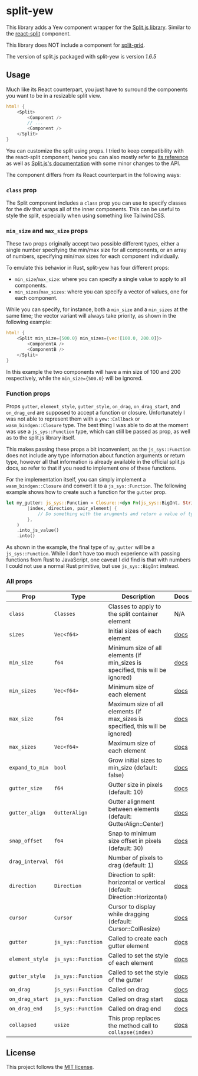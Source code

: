# split-yew

This library adds a Yew component wrapper for the [Split.js library](https://split.js.org/). Similar to the [react-split](https://github.com/nathancahill/split/tree/master/packages/react-split) component.

This library does NOT include a component for [split-grid](https://github.com/nathancahill/split/tree/master/packages/split-grid).

The version of split.js packaged with split-yew is version *1.6.5*

## Usage

Much like its React counterpart, you just have to surround the components you want to be in a resizable split view.

```rust
html! {
    <Split>
        <Component />
        // ...
        <Component />
    </Split>
}
```

You can customize the split using props. I tried to keep compatibility with the react-split component, hence you can also mostly refer to [its reference](https://github.com/nathancahill/split/tree/master/packages/react-split#reference) as well as [Split.js's documentation](https://github.com/nathancahill/split/tree/master/packages/splitjs#documentation) with some minor changes to the API.

The component differs from its React counterpart in the following ways:

### `class` prop

The Split component includes a `class` prop you can use to specify classes for the div that wraps all of the inner components. This can be useful to style the split, especially when using something like TailwindCSS.

### `min_size` and `max_size` props

These two props originally accept two possible different types, either a single number specifying the min/max size for all components, or an array of numbers, specifying min/max sizes for each component individually.

To emulate this behavior in Rust, split-yew has four different props:

- `min_size`/`max_size`: where you can specify a single value to apply to all components.
- `min_sizes`/`max_sizes`: where you can specify a vector of values, one for each component.

While you can specify, for instance, both a `min_size` and a `min_sizes` at the same time; the vector variant will always take priority, as shown in the following example:

```rust
html! {
    <Split min_size={500.0} min_sizes={vec![100.0, 200.0]}>
        <ComponentA />
        <ComponentB />
    </Split>
}
```

In this example the two components will have a min size of 100 and 200 respectively, while the `min_size={500.0}` will be ignored.

### Function props

Props `gutter`, `element_style`, `gutter_style`, `on_drag`, `on_drag_start`, and `on_drag_end` are supposed to accept a function or closure. Unfortunately I was not able to represent them with a `yew::Callback` or `wasm_bindgen::Closure` type. The best thing I was able to do at the moment was use a `js_sys::Function` type, which can still be passed as prop, as well as to the split.js library itself.

This makes passing these props a bit inconvenient, as the `js_sys::Function` does not include any type information about function arguments or return type, however all that information is already available in the official split.js docs, so refer to that if you need to implement one of these functions.

For the implementation itself, you can simply implement a `wasm_bindgen::Closure` and convert it to a `js_sys::Function`. The following example shows how to create such a function for the `gutter` prop.

```rust
let my_gutter: js_sys::Function = Closure::<dyn Fn(js_sys::BigInt, String, web_sys::Element) -> web_sys::Element>::new(
        |index, direction, pair_element| {
            // Do something with the arugments and return a value of type web_sys::Element
        },
    )
    .into_js_value()
    .into()
```

As shown in the example, the final type of `my_gutter` will be a `js_sys::Function`. While I don't have too much experience with passing functions from Rust to JavaScript, one caveat I did find is that with numbers I could not use a normal Rust primitive, but use `js_sys::BigInt` instead.

### All props

| Prop            | Type               | Description                                                                    | Docs                                                                                                    |
|-----------------|--------------------|--------------------------------------------------------------------------------|---------------------------------------------------------------------------------------------------------|
| `class`         | `Classes`          | Classes to apply to the split container element                                | N/A                                                                                                     |
| `sizes`         | `Vec<f64>`         | Initial sizes of each element                                                  | [docs](https://github.com/nathancahill/split/tree/master/packages/splitjs#sizes)                        |
| `min_size`      | `f64`              | Minimum size of all elements (if min_sizes is specified, this will be ignored) | [docs](https://github.com/nathancahill/split/tree/master/packages/splitjs#minsize-default-100)         |
| `min_sizes`     | `Vec<f64>`         | Minimum size of each element                                                   | [docs](https://github.com/nathancahill/split/tree/master/packages/splitjs#minsize-default-100)         |
| `max_size`      | `f64`              | Maximum size of all elements (if max_sizes is specified, this will be ignored) | [docs](https://github.com/nathancahill/split/tree/master/packages/splitjs#maxsize-default-infinity)     |
| `max_sizes`     | `Vec<f64>`         | Maximum size of each element                                                   | [docs](https://github.com/nathancahill/split/tree/master/packages/splitjs#maxsize-default-infinity)     |
| `expand_to_min` | `bool`             | Grow initial sizes to min_size (default: false)                                | [docs](https://github.com/nathancahill/split/tree/master/packages/splitjs#expandtomin-default-false)   |
| `gutter_size`   | `f64`              | Gutter size in pixels (default: 10)                                            | [docs](https://github.com/nathancahill/split/tree/master/packages/splitjs#gutterSize)                  |
| `gutter_align`  | `GutterAlign`      | Gutter alignment between elements (default: GutterAlign::Center)               | [docs](https://github.com/nathancahill/split/tree/master/packages/splitjs#gutteralign-default-center)   |
| `snap_offset`   | `f64`              | Snap to minimum size offset in pixels (default: 30)                            | [docs](https://github.com/nathancahill/split/tree/master/packages/splitjs#snapoffset-default-30)        |
| `drag_interval` | `f64`              | Number of pixels to drag (default: 1)                                          | [docs](https://github.com/nathancahill/split/tree/master/packages/splitjs#draginterval-default-1)       |
| `direction`     | `Direction`        | Direction to split: horizontal or vertical (default: Direction::Horizontal)    | [docs](https://github.com/nathancahill/split/tree/master/packages/splitjs#direction-default-horizontal) |
| `cursor`        | `Cursor`           | Cursor to display while dragging (default: Cursor::ColResize)                  | [docs](https://github.com/nathancahill/split/tree/master/packages/splitjs#cursor-default-col-resize)    |
| `gutter`        | `js_sys::Function` | Called to create each gutter element                                           | [docs](https://github.com/nathancahill/split/tree/master/packages/splitjs#gutter)                       |
| `element_style` | `js_sys::Function` | Called to set the style of each element                                        | [docs](https://github.com/nathancahill/split/tree/master/packages/splitjs#elementstyle)                 |
| `gutter_style`  | `js_sys::Function` | Called to set the style of the gutter                                          | [docs](https://github.com/nathancahill/split/tree/master/packages/splitjs#gutterstyle)                  |
| `on_drag`       | `js_sys::Function` | Called on drag                                                                 | [docs](https://github.com/nathancahill/split/tree/master/packages/splitjs#ondrag-ondragstart-ondragend) |
| `on_drag_start` | `js_sys::Function` | Called on drag start                                                           | [docs](https://github.com/nathancahill/split/tree/master/packages/splitjs#ondrag-ondragstart-ondragend) |
| `on_drag_end`   | `js_sys::Function` | Called on drag end                                                             | [docs](https://github.com/nathancahill/split/tree/master/packages/splitjs#ondrag-ondragstart-ondragend) |
| `collapsed`     | `usize`            | This prop replaces the method call to `collapse(index)`                        | [docs](https://github.com/nathancahill/split/tree/master/packages/splitjs#collapseindex)                |

## License

This project follows the [MIT license](./LICENSE-MIT).
